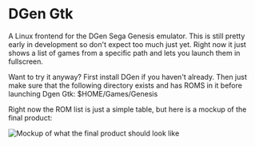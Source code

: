# DGen Gtk

A Linux frontend for the DGen Sega Genesis emulator.  This is still pretty early in development so don't expect too much just yet.  Right now it just shows a list of games from a specific path and lets you launch them in fullscreen.


Want to try it anyway? First install DGen if you haven't already.  Then just make sure that the following directory exists and has ROMS in it before launching Dgen Gtk: $HOME/Games/Genesis


Right now the ROM list is just a simple table, but here is a mockup of the final product:


![Mockup of what the final product should look like](https://i.imgur.com/xvi6BCx.png)
